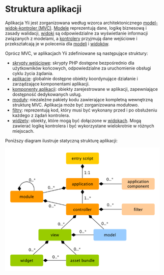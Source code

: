 Struktura aplikacji
===================

Aplikacja Yii jest zorganizowana według wzorca architektonicznego [model-widok-kontroler (MVC)](https://pl.wikipedia.org/wiki/Model-View-Controller). 
[Modele](structure-models.md) reprezentują dane, logikę biznesową i zasady walidacji, [widoki](structure-views.md) 
są odpowiedzialne za wyświetlanie informacji związanych z modelami, a [kontrolery](structure-controllers.md) przyjmują dane wejściowe 
i przekształcają je w polecenia dla [modeli](structure-models.md) i [widoków](structure-views.md).

Oprócz MVC, w aplikacjach Yii zdefiniowane są następujące struktury:

* [skrypty wejściowe](structure-entry-scripts.md): skrypty PHP dostępne bezpośrednio dla użytkowników końcowych, 
  odpowiedzialne za uruchomienie obsługi cyklu życia żądania.
* [aplikacje](structure-applications.md): globalnie dostępne obiekty koordynujące działanie i zarządzające komponentami aplikacji.
* [komponenty aplikacji](structure-application-components.md): obiekty zarejestrowane w aplikacji, zapewniające dostępność dedykowanych usług.
* [moduły](structure-modules.md): niezależne pakiety kodu zawierające kompletną wewnętrzną strukturę MVC.
  Aplikacja może być zorganizowana modułowo.
* [filtry](structure-filters.md): reprezentują kod, który musi być wykonany przed i po obsłużeniu każdego z żądań kontrolera.
* [widżety](structure-widgets.md): obiekty, które mogą być dołączone w [widokach](structure-views.md). Mogą zawierać logikę kontrolera 
  i być wykorzystane wielokrotnie w różnych miejscach.

Poniższy diagram ilustruje statyczną strukturę aplikacji:

![Statyczna struktura aplikacji](images/application-structure.png)
